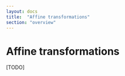 ```yaml
---
layout: docs
title:  "Affine transformations"
section: "overview"
---
```


# Affine transformations

[TODO]
